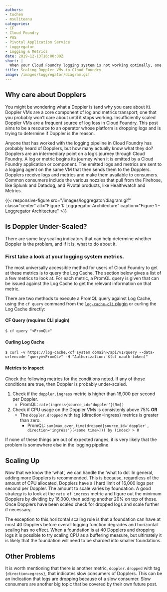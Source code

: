 ```yaml
---
authors:
- tochen
- msuliteanu
categories:
- CF
- Cloud Foundry
- PAS
- Pivotal Application Service
- Loggregator
- Logging & Metrics
date: 2019-12-13T16:00:00Z
short: |
  When your Cloud Foundry logging system is not working optimally, one of the reasons could be improperly scaled Doppler VMs. Read this learn if this is the case and get general guidelines for how to properly scale your Doppler VMs.
title: Scaling Doppler VMs in Cloud Foundry
image: /images/loggregator/diagram.gif
---
```

## Why care about Dopplers

You might be wondering what a Doppler is (and why you care about it). Doppler VMs are a core component of log and metrics transport;
one that you probably won’t care about until it stops working. Insufficiently scaled Doppler VMs are a frequent source of log
loss in Cloud Foundry. This post aims to be a resource to an operator whose platform is dropping logs and is trying to determine
if Doppler is the reason.

Anyone that has worked with the logging pipeline in Cloud Foundry has probably heard of Dopplers, but how many actually know what they do?
Dopplers are an intermediary point on a log’s journey through Cloud Foundry. A log or metric begins its journey when it is emitted by a
Cloud Foundry application or component. The emitted logs and metrics are sent to a logging agent on the same VM that then sends them to the
Dopplers. Dopplers receive logs and metrics and make them available to consumers. Common consumers include the various nozzles that pull
from the Firehose, like Splunk and Datadog, and Pivotal products, like Healthwatch and Metrics.

{{< responsive-figure src="/images/loggregator/diagram.gif" class="center" alt="Figure 1: Loggregator Architecture" caption="Figure 1 - Loggregator Architecture" >}}

## Is Doppler Under-Scaled?
There are some key scaling indicators that can help determine whether Doppler is the problem, and if it is, what to do about it.

### First take a look at your logging system metrics.
The most universally accessible method for users of Cloud Foundry to get at these metrics is to query the Log Cache.
The section below gives a list of a few metrics to look at. For each metric, a PromQL query is given that
can be issued against the Log Cache to get the relevant information on that metric.

There are two methods to execute a PromQL query against Log Cache,
using the `cf query` command from the [`log-cache-cli` plugin](https://plugins.cloudfoundry.org/#log-cache) or curling the Log Cache directly:

#### CF Query (requires CLI plugin)
```shell
$ cf query "<PromQL>"
```

#### Curling Log Cache
```shell
$ curl -v https://log-cache.<cf system domain>/api/v1/query --data-urlencode "query=<PromQL>" -H "Authorization: $(cf oauth-token)"
```

#### Metrics to Inspect
Check the following metrics for the conditions noted. If any of those conditions are true, then Doppler is probably under-scaled.

1. Check if the `doppler.ingress` metric is higher than 16,000 per second per Doppler.
   - PromQL: `rate(ingress{source_id='doppler'}[5m])`
2. Check if CPU usage on the Doppler VMs is consistenly above 75% **OR**
   - The `doppler.dropped` with tag {direction=ingress} metrics is greater than zero.
     - PromQL: `sum(max_over_time(dropped{source_id='doppler', direction='ingress'}[<some time>])) by (index) > 0`

If none of these things are out of expected ranges, it is very likely that the problem is somewhere else in the logging pipeline.

## Scaling Up
Now that we know the ‘what’, we can handle the ‘what to do’.
In general, adding more Dopplers is recommended. This is because, regardless of the amount of CPU allocated, Dopplers have a i
hard limit of 16,000 logs per second per Doppler. The amount to scale varies by foundation. A good strategy is to look at the
`rate of ingress` metric and figure out the minimum Dopplers by dividing by 16,000, then adding another 20% on top of those.
Once Dopplers have been scaled check for dropped logs and scale further if necessary.

The exception to this horizontal scaling rule is that a foundation can have at most 40 Dopplers before overall logging function
degrades and horizontal scaling has no effect. When a foundation is at 40 Dopplers and dropping logs it is possible to try
scaling CPU as a buffering measure, but ultimately it is likely that the foundation will need to be sharded into smaller foundations.

## Other Problems
It is worth mentioning that there is another metric, `doppler.dropped` with tag `{direction=egress}`, that indicates slow
consumers of Dopplers. This can be an indication that logs are dropping because of a slow consumer. Slow consumers are another
big topic that be covered by their own future post.
